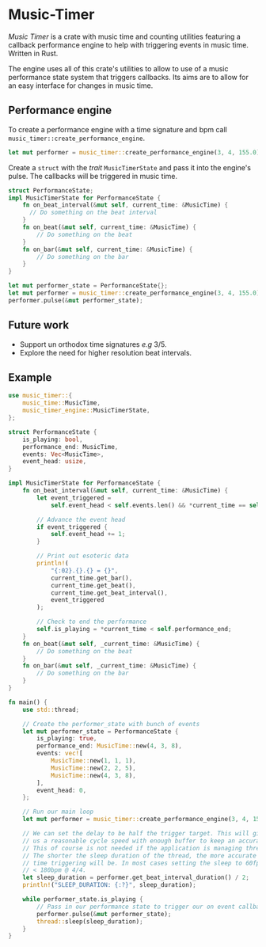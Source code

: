 # Music-Timer

_Music Timer_ is a crate with music time and counting utilities featuring a callback performance engine to help with triggering events in music time. Written in Rust.

The engine uses all of this crate's utilities to allow to use of a music performance state system that triggers callbacks. Its aims are to allow for an easy interface for changes in music time. 

## Performance engine

To create a performance engine with a time signature and bpm call `music_timer::create_performance_engine`.

```rust
let mut performer = music_timer::create_performance_engine(3, 4, 155.0);
```

Create a `struct` with the _trait_ `MusicTimerState` and pass it into the engine's pulse. The callbacks will be triggered in music time.

```rust
struct PerformanceState;
impl MusicTimerState for PerformanceState {
    fn on_beat_interval(&mut self, current_time: &MusicTime) {
      // Do something on the beat interval
    }
    fn on_beat(&mut self, current_time: &MusicTime) {
        // Do something on the beat
    }
    fn on_bar(&mut self, current_time: &MusicTime) {
        // Do something on the bar
    }
}

let mut performer_state = PerformanceState{};
let mut performer = music_timer::create_performance_engine(3, 4, 155.0);
performer.pulse(&mut performer_state);
```

## Future work

- Support un orthodox time signatures _e.g_ 3/5.
- Explore the need for higher resolution beat intervals.

## Example

```rust
use music_timer::{
    music_time::MusicTime,
    music_timer_engine::MusicTimerState,
};

struct PerformanceState {
    is_playing: bool,
    performance_end: MusicTime,
    events: Vec<MusicTime>,
    event_head: usize,
}

impl MusicTimerState for PerformanceState {
    fn on_beat_interval(&mut self, current_time: &MusicTime) {
        let event_triggered =
            self.event_head < self.events.len() && *current_time == self.events[self.event_head];

        // Advance the event head
        if event_triggered {
            self.event_head += 1;
        }

        // Print out esoteric data
        println!(
            "{:02}.{}.{} = {}",
            current_time.get_bar(),
            current_time.get_beat(),
            current_time.get_beat_interval(),
            event_triggered
        );

        // Check to end the performance
        self.is_playing = *current_time < self.performance_end;
    }
    fn on_beat(&mut self, _current_time: &MusicTime) {
        // Do something on the beat
    }
    fn on_bar(&mut self, _current_time: &MusicTime) {
        // Do something on the bar
    }
}

fn main() {
    use std::thread;

    // Create the performer_state with bunch of events
    let mut performer_state = PerformanceState {
        is_playing: true,
        performance_end: MusicTime::new(4, 3, 8),
        events: vec![
            MusicTime::new(1, 1, 1),
            MusicTime::new(2, 2, 5),
            MusicTime::new(4, 3, 8),
        ],
        event_head: 0,
    };

    // Run our main loop
    let mut performer = music_timer::create_performance_engine(3, 4, 155.0);

    // We can set the delay to be half the trigger target. This will give
    // us a reasonable cycle speed with enough buffer to keep an accurate time.
    // This of course is not needed if the application is managing thread sleeping.
    // The shorter the sleep duration of the thread, the more accurate the
    // time triggering will be. In most cases setting the sleep to 60fps is recommended for
    // < 180bpm @ 4/4.
    let sleep_duration = performer.get_beat_interval_duration() / 2;
    println!("SLEEP_DURATION: {:?}", sleep_duration);

    while performer_state.is_playing {
        // Pass in our performance state to trigger our on event callback functions
        performer.pulse(&mut performer_state);
        thread::sleep(sleep_duration);
    }
}
```


 